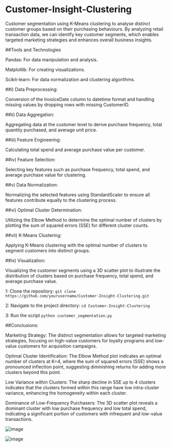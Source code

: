# Customer-Insight-Clustering
Customer segmentation using K-Means clustering to analyse distinct customer groups based on their purchasing behaviours. 
By analyzing retail transaction data, we can identify key customer segments, which enables targeted marketing strategies and enhances overall business insights.

##Tools and Technologies

Pandas: For data manipulation and analysis.

Matplotlib: For creating visualizations.

Scikit-learn: For data normalization and clustering algorithms.



##i) Data Preprocessing:

Conversion of the InvoiceDate column to datetime format and handling missing values by dropping rows with missing CustomerID.


##ii) Data Aggregation:

Aggregating data at the customer level to derive purchase frequency, total quantity purchased, and average unit price.


##iii) Feature Engineering:

Calculating total spend and average purchase value per customer.


##iv) Feature Selection:

Selecting key features such as purchase frequency, total spend, and average purchase value for clustering.


##v) Data Normalization:

Normalizing the selected features using StandardScaler to ensure all features contribute equally to the clustering process.


##vi) Optimal Cluster Determination:

Utilizing the Elbow Method to determine the optimal number of clusters by plotting the sum of squared errors (SSE) for different cluster counts.


##vii) K-Means Clustering:

Applying K-Means clustering with the optimal number of clusters to segment customers into distinct groups.


##ix) Visualization:

Visualizing the customer segments using a 3D scatter plot to illustrate the distribution of clusters based on purchase frequency, total spend, and average purchase value.


1: Clone the repository:
``git clone https://github.com/yourusername/Customer-Insight-Clustering.git``

2: Navigate to the project directory:
``cd Customer-Insight-Clustering``

3: Run the script
``python customer_segmentation.py``

##Conclusions:

Marketing Strategy: The distinct segmentation allows for targeted marketing strategies, focusing on high-value customers for loyalty programs and low-value customers for acquisition campaigns.

Optimal Cluster Identification: The Elbow Method plot indicates an optimal number of clusters at K=4, where the sum of squared errors (SSE) shows a pronounced inflection point, suggesting diminishing returns for adding more clusters beyond this point.

Low Variance within Clusters: The sharp decline in SSE up to 4 clusters indicates that the clusters formed within this range have low intra-cluster variance, enhancing the homogeneity within each cluster.

Dominance of Low-Frequency Purchasers: The 3D scatter plot reveals a dominant cluster with low purchase frequency and low total spend, indicating a significant portion of customers with infrequent and low-value transactions.



![image](https://github.com/user-attachments/assets/f1f7a023-af3b-47e8-8c3c-f060f2dee156)


![image](https://github.com/user-attachments/assets/d42e1aa6-409e-4f6c-a616-a5c2ff9cb893)

